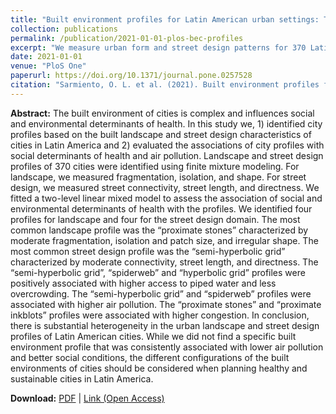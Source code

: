 ```yaml
---
title: "Built environment profiles for Latin American urban settings: The SALURBAL study"
collection: publications
permalink: /publication/2021-01-01-plos-bec-profiles
excerpt: "We measure urban form and street design patterns for 370 Latin American cities and develop typologies."
date: 2021-01-01
venue: "PloS One"
paperurl: https://doi.org/10.1371/journal.pone.0257528
citation: "Sarmiento, O. L. et al. (2021). Built environment profiles for Latin American urban settings: The SALURBAL study. <i>PloS One, 16</i>(10), e0257528."
---
```


**Abstract:**
The built environment of cities is complex and influences social and environmental determinants of health. In this study we, 1) identified city profiles based on the built landscape and street design characteristics of cities in Latin America and 2) evaluated the associations of city profiles with social determinants of health and air pollution. Landscape and street design profiles of 370 cities were identified using finite mixture modeling. For landscape, we measured fragmentation, isolation, and shape. For street design, we measured street connectivity, street length, and directness. We fitted a two-level linear mixed model to assess the association of social and environmental determinants of health with the profiles. We identified four profiles for landscape and four for the street design domain. The most common landscape profile was the “proximate stones” characterized by moderate fragmentation, isolation and patch size, and irregular shape. The most common street design profile was the “semi-hyperbolic grid” characterized by moderate connectivity, street length, and directness. The “semi-hyperbolic grid”, “spiderweb” and “hyperbolic grid” profiles were positively associated with higher access to piped water and less overcrowding. The “semi-hyperbolic grid” and “spiderweb” profiles were associated with higher air pollution. The “proximate stones” and “proximate inkblots” profiles were associated with higher congestion. In conclusion, there is substantial heterogeneity in the urban landscape and street design profiles of Latin American cities. While we did not find a specific built environment profile that was consistently associated with lower air pollution and better social conditions, the different configurations of the built environments of cities should be considered when planning healthy and sustainable cities in Latin America.

**Download:** [PDF](https://xizewang.github.io/files/2021-01-01-plos-bec-profiles.pdf) \| [Link (Open Access)](https://doi.org/10.1371/journal.pone.0257528)
